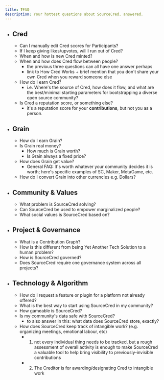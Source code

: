 ```yaml
---
title: ❓FAQ
description: Your hottest questions about SourceCred, answered.
---
```

- ## Cred
    - Can I manually edit Cred scores for Participants?
    - If I keep giving likes/upvotes, will I run out of Cred?
    - When and how is new Cred minted?
    - When and how does Cred flow between people?
        - the previous three questions can all have one answer perhaps
        - link to How Cred Works + brief mention that you don't share your own Cred when you reward someone else
    - How do I earn Cred?
        - i.e. Where's the source of Cred, how does it flow, and what are the best/minimal starting parameters for bootstrapping a diverse open source community?
    - Is Cred a reputation score, or something else?
        - it's a reputation score for your __contributions__, but not you as a person.
- ## Grain
    - How do I earn Grain?
    - Is Grain real money?
        - How much is Grain worth?
        - Is Grain always a fixed price?
    - How does Grain get value?
        - General FAQ: It's worth whatever your community decides it is worth; here's specific examples of SC, Maker, MetaGame, etc.
    - How do I convert Grain into other currencies e.g. Dollars?
- ## Community & Values
    - What problem is SourceCred solving?
    - Can SourceCred be used to empower marginalized people?
    - What social values is SourceCred based on?
- ## Project & Governance
    - What is a Contribution Graph?
    - How is this different from being Yet Another Tech Solution to a human problem?
    - How is SourceCred governed?
    - Does SourceCred require one governance system across all projects?
- ## Technology & Algorithm
    - How do I request a feature or plugin for a platform not already offered?
    - What is the best way to start using SourceCred in my community?
    - How gameable is SourceCred?
    - Is my community's data safe with SourceCred?
        - to also answer in this: what data does SourceCred store, exactly?
    - How does SourceCred keep track of intangible work? (e.g. organizing meetings, emotional labour, etc)
        - 1. not every individual thing needs to be tracked, but a rough assessment of overall activity is enough to make SourceCred a valuable tool to help bring visibility to previously-invisible contributions
        - 2. The Creditor is for awarding/designating Cred to intangible work

